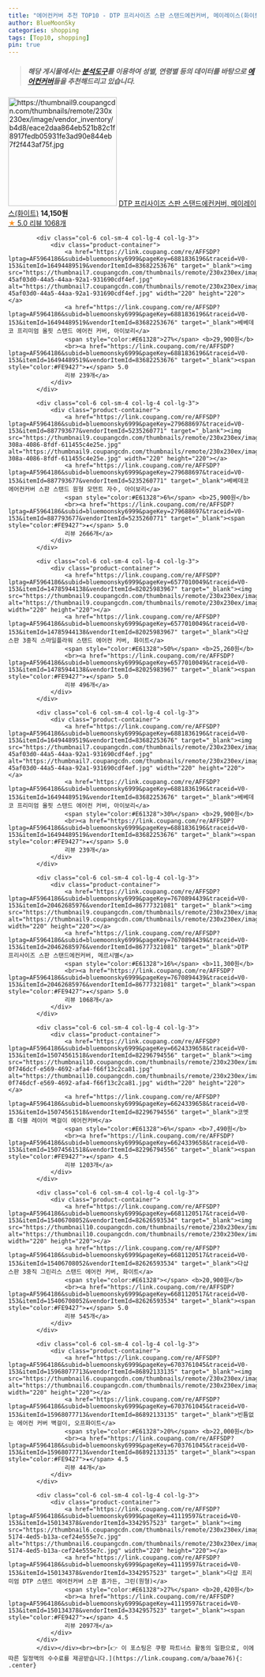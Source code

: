 ```yaml
---
title: "에어컨커버 추천 TOP10 - DTP 프리사이즈 스판 스탠드에컨커버, 메이레이스(화이트)"
author: BlueMoonSky
categories: shopping
tags: [Top10, shopping]
pin: true
---
```


> ##### 해당 게시물에서는 [**분석도구**](https://itemscout.io/)를 이용하여 **성별**, **연령별** 등의 데이터를 바탕으로 [**에어컨커버**](https://link.coupang.com/a/baae76)들을 추천해드리고 있습니다.
<div class="container"><div class="row">
            <div class="col-6 col-sm-4 col-lg-4 col-lg-3">
                <div class="product-container">
                    <a href="https://link.coupang.com/re/AFFSDP?lptag=AF5964186&subid=bluemoonsky6999&pageKey=7670894439&traceid=V0-153&itemId=20462685966&vendorItemId=87267002952" target="_blank"><img src="https://thumbnail9.coupangcdn.com/thumbnails/remote/230x230ex/image/vendor_inventory/b4d8/eace2daa864eb521b82c1f8917fedb05931fe3ad90e844eb7f2f443af75f.jpg" alt="https://thumbnail9.coupangcdn.com/thumbnails/remote/230x230ex/image/vendor_inventory/b4d8/eace2daa864eb521b82c1f8917fedb05931fe3ad90e844eb7f2f443af75f.jpg" width="220" height="220"></a>
                    <a href="https://link.coupang.com/re/AFFSDP?lptag=AF5964186&subid=bluemoonsky6999&pageKey=7670894439&traceid=V0-153&itemId=20462685966&vendorItemId=87267002952" target="_blank">DTP 프리사이즈 스판 스탠드에컨커버, 메이레이스(화이트)</a>
                    <span style="color:#E61328"></span> <b>14,150원</b>
                    <br><a href="https://link.coupang.com/re/AFFSDP?lptag=AF5964186&subid=bluemoonsky6999&pageKey=7670894439&traceid=V0-153&itemId=20462685966&vendorItemId=87267002952" target="_blank"><span style="color:#FE9427">★</span> 5.0
                    리뷰 1068개</a>
                </div>
            </div>
            
            <div class="col-6 col-sm-4 col-lg-4 col-lg-3">
                <div class="product-container">
                    <a href="https://link.coupang.com/re/AFFSDP?lptag=AF5964186&subid=bluemoonsky6999&pageKey=6881836196&traceid=V0-153&itemId=16494489519&vendorItemId=83682253676" target="_blank"><img src="https://thumbnail7.coupangcdn.com/thumbnails/remote/230x230ex/image/retail/images/627960627485668-45af03d0-44a5-44aa-92a1-931690cdf4ef.jpg" alt="https://thumbnail7.coupangcdn.com/thumbnails/remote/230x230ex/image/retail/images/627960627485668-45af03d0-44a5-44aa-92a1-931690cdf4ef.jpg" width="220" height="220"></a>
                    <a href="https://link.coupang.com/re/AFFSDP?lptag=AF5964186&subid=bluemoonsky6999&pageKey=6881836196&traceid=V0-153&itemId=16494489519&vendorItemId=83682253676" target="_blank">베베데코 프리미엄 올핏 스탠드 에어컨 커버, 아이보리</a>
                    <span style="color:#E61328">27%</span> <b>29,900원</b>
                    <br><a href="https://link.coupang.com/re/AFFSDP?lptag=AF5964186&subid=bluemoonsky6999&pageKey=6881836196&traceid=V0-153&itemId=16494489519&vendorItemId=83682253676" target="_blank"><span style="color:#FE9427">★</span> 5.0
                    리뷰 239개</a>
                </div>
            </div>
            
            <div class="col-6 col-sm-4 col-lg-4 col-lg-3">
                <div class="product-container">
                    <a href="https://link.coupang.com/re/AFFSDP?lptag=AF5964186&subid=bluemoonsky6999&pageKey=279688697&traceid=V0-153&itemId=887793677&vendorItemId=5235260771" target="_blank"><img src="https://thumbnail9.coupangcdn.com/thumbnails/remote/230x230ex/image/retail/images/2019/08/08/17/1/ea4d021b-308a-4086-8fdf-611455c4e25e.jpg" alt="https://thumbnail9.coupangcdn.com/thumbnails/remote/230x230ex/image/retail/images/2019/08/08/17/1/ea4d021b-308a-4086-8fdf-611455c4e25e.jpg" width="220" height="220"></a>
                    <a href="https://link.coupang.com/re/AFFSDP?lptag=AF5964186&subid=bluemoonsky6999&pageKey=279688697&traceid=V0-153&itemId=887793677&vendorItemId=5235260771" target="_blank">베베데코 에어컨커버 스판 스탠드 원형 모먼트 자수, 아이보리</a>
                    <span style="color:#E61328">6%</span> <b>25,900원</b>
                    <br><a href="https://link.coupang.com/re/AFFSDP?lptag=AF5964186&subid=bluemoonsky6999&pageKey=279688697&traceid=V0-153&itemId=887793677&vendorItemId=5235260771" target="_blank"><span style="color:#FE9427">★</span> 5.0
                    리뷰 2666개</a>
                </div>
            </div>
            
            <div class="col-6 col-sm-4 col-lg-4 col-lg-3">
                <div class="product-container">
                    <a href="https://link.coupang.com/re/AFFSDP?lptag=AF5964186&subid=bluemoonsky6999&pageKey=6577010049&traceid=V0-153&itemId=14785944138&vendorItemId=82025983967" target="_blank"><img src="https://thumbnail9.coupangcdn.com/thumbnails/remote/230x230ex/image/rs_quotation_api/fox1snar/5c3356465a724e2a8e61450e90ec3979.jpg" alt="https://thumbnail9.coupangcdn.com/thumbnails/remote/230x230ex/image/rs_quotation_api/fox1snar/5c3356465a724e2a8e61450e90ec3979.jpg" width="220" height="220"></a>
                    <a href="https://link.coupang.com/re/AFFSDP?lptag=AF5964186&subid=bluemoonsky6999&pageKey=6577010049&traceid=V0-153&itemId=14785944138&vendorItemId=82025983967" target="_blank">다샵 스판 3중직 스마일플라워 스탠드 에어컨 커버, 화이트</a>
                    <span style="color:#E61328">50%</span> <b>25,260원</b>
                    <br><a href="https://link.coupang.com/re/AFFSDP?lptag=AF5964186&subid=bluemoonsky6999&pageKey=6577010049&traceid=V0-153&itemId=14785944138&vendorItemId=82025983967" target="_blank"><span style="color:#FE9427">★</span> 5.0
                    리뷰 496개</a>
                </div>
            </div>
            
            <div class="col-6 col-sm-4 col-lg-4 col-lg-3">
                <div class="product-container">
                    <a href="https://link.coupang.com/re/AFFSDP?lptag=AF5964186&subid=bluemoonsky6999&pageKey=6881836196&traceid=V0-153&itemId=16494489519&vendorItemId=83682253676" target="_blank"><img src="https://thumbnail7.coupangcdn.com/thumbnails/remote/230x230ex/image/retail/images/627960627485668-45af03d0-44a5-44aa-92a1-931690cdf4ef.jpg" alt="https://thumbnail7.coupangcdn.com/thumbnails/remote/230x230ex/image/retail/images/627960627485668-45af03d0-44a5-44aa-92a1-931690cdf4ef.jpg" width="220" height="220"></a>
                    <a href="https://link.coupang.com/re/AFFSDP?lptag=AF5964186&subid=bluemoonsky6999&pageKey=6881836196&traceid=V0-153&itemId=16494489519&vendorItemId=83682253676" target="_blank">베베데코 프리미엄 올핏 스탠드 에어컨 커버, 아이보리</a>
                    <span style="color:#E61328">30%</span> <b>29,900원</b>
                    <br><a href="https://link.coupang.com/re/AFFSDP?lptag=AF5964186&subid=bluemoonsky6999&pageKey=6881836196&traceid=V0-153&itemId=16494489519&vendorItemId=83682253676" target="_blank"><span style="color:#FE9427">★</span> 5.0
                    리뷰 239개</a>
                </div>
            </div>
            
            <div class="col-6 col-sm-4 col-lg-4 col-lg-3">
                <div class="product-container">
                    <a href="https://link.coupang.com/re/AFFSDP?lptag=AF5964186&subid=bluemoonsky6999&pageKey=7670894439&traceid=V0-153&itemId=20462685976&vendorItemId=86777321081" target="_blank"><img src="https://thumbnail9.coupangcdn.com/thumbnails/remote/230x230ex/image/vendor_inventory/ef06/233bb5b6ad0747bb00531eb6380cbf9f93c60604f68b56f8066308d32956.jpg" alt="https://thumbnail9.coupangcdn.com/thumbnails/remote/230x230ex/image/vendor_inventory/ef06/233bb5b6ad0747bb00531eb6380cbf9f93c60604f68b56f8066308d32956.jpg" width="220" height="220"></a>
                    <a href="https://link.coupang.com/re/AFFSDP?lptag=AF5964186&subid=bluemoonsky6999&pageKey=7670894439&traceid=V0-153&itemId=20462685976&vendorItemId=86777321081" target="_blank">DTP 프리사이즈 스판 스탠드에컨커버, 메르시별</a>
                    <span style="color:#E61328">16%</span> <b>11,300원</b>
                    <br><a href="https://link.coupang.com/re/AFFSDP?lptag=AF5964186&subid=bluemoonsky6999&pageKey=7670894439&traceid=V0-153&itemId=20462685976&vendorItemId=86777321081" target="_blank"><span style="color:#FE9427">★</span> 5.0
                    리뷰 1068개</a>
                </div>
            </div>
            
            <div class="col-6 col-sm-4 col-lg-4 col-lg-3">
                <div class="product-container">
                    <a href="https://link.coupang.com/re/AFFSDP?lptag=AF5964186&subid=bluemoonsky6999&pageKey=6624339658&traceid=V0-153&itemId=15074561518&vendorItemId=82296794556" target="_blank"><img src="https://thumbnail10.coupangcdn.com/thumbnails/remote/230x230ex/image/retail/images/4867902497510021-0f746dcf-e569-4692-afa4-f66f13c2ca81.jpg" alt="https://thumbnail10.coupangcdn.com/thumbnails/remote/230x230ex/image/retail/images/4867902497510021-0f746dcf-e569-4692-afa4-f66f13c2ca81.jpg" width="220" height="220"></a>
                    <a href="https://link.coupang.com/re/AFFSDP?lptag=AF5964186&subid=bluemoonsky6999&pageKey=6624339658&traceid=V0-153&itemId=15074561518&vendorItemId=82296794556" target="_blank">코멧 홈 더블 레이어 벽걸이 에어컨커버</a>
                    <span style="color:#E61328">6%</span> <b>7,490원</b>
                    <br><a href="https://link.coupang.com/re/AFFSDP?lptag=AF5964186&subid=bluemoonsky6999&pageKey=6624339658&traceid=V0-153&itemId=15074561518&vendorItemId=82296794556" target="_blank"><span style="color:#FE9427">★</span> 4.5
                    리뷰 1203개</a>
                </div>
            </div>
            
            <div class="col-6 col-sm-4 col-lg-4 col-lg-3">
                <div class="product-container">
                    <a href="https://link.coupang.com/re/AFFSDP?lptag=AF5964186&subid=bluemoonsky6999&pageKey=6681120517&traceid=V0-153&itemId=15406708052&vendorItemId=82626593534" target="_blank"><img src="https://thumbnail10.coupangcdn.com/thumbnails/remote/230x230ex/image/rs_quotation_api/ymrksm74/666f72b2d05948249efafe50e9ec336c.jpg" alt="https://thumbnail10.coupangcdn.com/thumbnails/remote/230x230ex/image/rs_quotation_api/ymrksm74/666f72b2d05948249efafe50e9ec336c.jpg" width="220" height="220"></a>
                    <a href="https://link.coupang.com/re/AFFSDP?lptag=AF5964186&subid=bluemoonsky6999&pageKey=6681120517&traceid=V0-153&itemId=15406708052&vendorItemId=82626593534" target="_blank">다샵 스판 3중직 그린리스 스탠드 에어컨 커버, 화이트</a>
                    <span style="color:#E61328"></span> <b>20,900원</b>
                    <br><a href="https://link.coupang.com/re/AFFSDP?lptag=AF5964186&subid=bluemoonsky6999&pageKey=6681120517&traceid=V0-153&itemId=15406708052&vendorItemId=82626593534" target="_blank"><span style="color:#FE9427">★</span> 5.0
                    리뷰 545개</a>
                </div>
            </div>
            
            <div class="col-6 col-sm-4 col-lg-4 col-lg-3">
                <div class="product-container">
                    <a href="https://link.coupang.com/re/AFFSDP?lptag=AF5964186&subid=bluemoonsky6999&pageKey=6703761045&traceid=V0-153&itemId=15968077713&vendorItemId=86892133135" target="_blank"><img src="https://thumbnail6.coupangcdn.com/thumbnails/remote/230x230ex/image/vendor_inventory/ce69/b8da59e206d83410d0e44d7d8ef4bd733e43edfa354106aec29671c42333.jpg" alt="https://thumbnail6.coupangcdn.com/thumbnails/remote/230x230ex/image/vendor_inventory/ce69/b8da59e206d83410d0e44d7d8ef4bd733e43edfa354106aec29671c42333.jpg" width="220" height="220"></a>
                    <a href="https://link.coupang.com/re/AFFSDP?lptag=AF5964186&subid=bluemoonsky6999&pageKey=6703761045&traceid=V0-153&itemId=15968077713&vendorItemId=86892133135" target="_blank">빈틈없는 에어컨 커버 벽걸이, 오프화이트</a>
                    <span style="color:#E61328">20%</span> <b>22,000원</b>
                    <br><a href="https://link.coupang.com/re/AFFSDP?lptag=AF5964186&subid=bluemoonsky6999&pageKey=6703761045&traceid=V0-153&itemId=15968077713&vendorItemId=86892133135" target="_blank"><span style="color:#FE9427">★</span> 4.5
                    리뷰 44개</a>
                </div>
            </div>
            
            <div class="col-6 col-sm-4 col-lg-4 col-lg-3">
                <div class="product-container">
                    <a href="https://link.coupang.com/re/AFFSDP?lptag=AF5964186&subid=bluemoonsky6999&pageKey=41119597&traceid=V0-153&itemId=150134378&vendorItemId=3342957523" target="_blank"><img src="https://thumbnail6.coupangcdn.com/thumbnails/remote/230x230ex/image/retail/images/2017/10/13/17/5/1fe11fbf-5174-4ed5-b13a-cef24e555e7c.jpg" alt="https://thumbnail6.coupangcdn.com/thumbnails/remote/230x230ex/image/retail/images/2017/10/13/17/5/1fe11fbf-5174-4ed5-b13a-cef24e555e7c.jpg" width="220" height="220"></a>
                    <a href="https://link.coupang.com/re/AFFSDP?lptag=AF5964186&subid=bluemoonsky6999&pageKey=41119597&traceid=V0-153&itemId=150134378&vendorItemId=3342957523" target="_blank">다샵 프리미엄 DTP 스탠드 에어컨커버 스판 홈가든, 그린(원형)</a>
                    <span style="color:#E61328">27%</span> <b>20,420원</b>
                    <br><a href="https://link.coupang.com/re/AFFSDP?lptag=AF5964186&subid=bluemoonsky6999&pageKey=41119597&traceid=V0-153&itemId=150134378&vendorItemId=3342957523" target="_blank"><span style="color:#FE9427">★</span> 4.5
                    리뷰 2097개</a>
                </div>
            </div>
            </div></div><br><br>[👉 이 포스팅은 쿠팡 파트너스 활동의 일환으로, 이에 따른 일정액의 수수료를 제공받습니다.](https://link.coupang.com/a/baae76){: .center}
